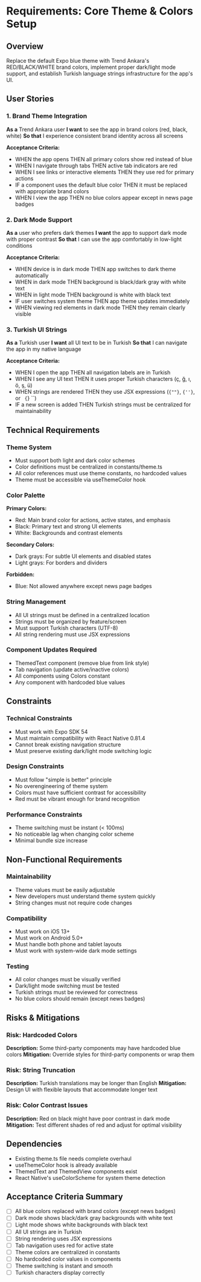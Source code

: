 # Requirements: Core Theme & Colors Setup

## Overview
Replace the default Expo blue theme with Trend Ankara's RED/BLACK/WHITE brand colors, implement proper dark/light mode support, and establish Turkish language strings infrastructure for the app's UI.

## User Stories

### 1. Brand Theme Integration
**As a** Trend Ankara user
**I want** to see the app in brand colors (red, black, white)
**So that** I experience consistent brand identity across all screens

**Acceptance Criteria:**
- WHEN the app opens THEN all primary colors show red instead of blue
- WHEN I navigate through tabs THEN active tab indicators are red
- WHEN I see links or interactive elements THEN they use red for primary actions
- IF a component uses the default blue color THEN it must be replaced with appropriate brand colors
- WHEN I view the app THEN no blue colors appear except in news page badges

### 2. Dark Mode Support
**As a** user who prefers dark themes
**I want** the app to support dark mode with proper contrast
**So that** I can use the app comfortably in low-light conditions

**Acceptance Criteria:**
- WHEN device is in dark mode THEN app switches to dark theme automatically
- WHEN in dark mode THEN background is black/dark gray with white text
- WHEN in light mode THEN background is white with black text
- IF user switches system theme THEN app theme updates immediately
- WHEN viewing red elements in dark mode THEN they remain clearly visible

### 3. Turkish UI Strings
**As a** Turkish user
**I want** all UI text to be in Turkish
**So that** I can navigate the app in my native language

**Acceptance Criteria:**
- WHEN I open the app THEN all navigation labels are in Turkish
- WHEN I see any UI text THEN it uses proper Turkish characters (ç, ğ, ı, ö, ş, ü)
- WHEN strings are rendered THEN they use JSX expressions (`{""}`, `{''}`, or `` {``} ``)
- IF a new screen is added THEN Turkish strings must be centralized for maintainability

## Technical Requirements

### Theme System
- Must support both light and dark color schemes
- Color definitions must be centralized in constants/theme.ts
- All color references must use theme constants, no hardcoded values
- Theme must be accessible via useThemeColor hook

### Color Palette
**Primary Colors:**
- Red: Main brand color for actions, active states, and emphasis
- Black: Primary text and strong UI elements
- White: Backgrounds and contrast elements

**Secondary Colors:**
- Dark grays: For subtle UI elements and disabled states
- Light grays: For borders and dividers

**Forbidden:**
- Blue: Not allowed anywhere except news page badges

### String Management
- All UI strings must be defined in a centralized location
- Strings must be organized by feature/screen
- Must support Turkish characters (UTF-8)
- All string rendering must use JSX expressions

### Component Updates Required
- ThemedText component (remove blue from link style)
- Tab navigation (update active/inactive colors)
- All components using Colors constant
- Any component with hardcoded blue values

## Constraints

### Technical Constraints
- Must work with Expo SDK 54
- Must maintain compatibility with React Native 0.81.4
- Cannot break existing navigation structure
- Must preserve existing dark/light mode switching logic

### Design Constraints
- Must follow "simple is better" principle
- No overengineering of theme system
- Colors must have sufficient contrast for accessibility
- Red must be vibrant enough for brand recognition

### Performance Constraints
- Theme switching must be instant (< 100ms)
- No noticeable lag when changing color scheme
- Minimal bundle size increase

## Non-Functional Requirements

### Maintainability
- Theme values must be easily adjustable
- New developers must understand theme system quickly
- String changes must not require code changes

### Compatibility
- Must work on iOS 13+
- Must work on Android 5.0+
- Must handle both phone and tablet layouts
- Must work with system-wide dark mode settings

### Testing
- All color changes must be visually verified
- Dark/light mode switching must be tested
- Turkish strings must be reviewed for correctness
- No blue colors should remain (except news badges)

## Risks & Mitigations

### Risk: Hardcoded Colors
**Description:** Some third-party components may have hardcoded blue colors
**Mitigation:** Override styles for third-party components or wrap them

### Risk: String Truncation
**Description:** Turkish translations may be longer than English
**Mitigation:** Design UI with flexible layouts that accommodate longer text

### Risk: Color Contrast Issues
**Description:** Red on black might have poor contrast in dark mode
**Mitigation:** Test different shades of red and adjust for optimal visibility

## Dependencies
- Existing theme.ts file needs complete overhaul
- useThemeColor hook is already available
- ThemedText and ThemedView components exist
- React Native's useColorScheme for system theme detection

## Acceptance Criteria Summary
- [ ] All blue colors replaced with brand colors (except news badges)
- [ ] Dark mode shows black/dark gray backgrounds with white text
- [ ] Light mode shows white backgrounds with black text
- [ ] All UI strings are in Turkish
- [ ] String rendering uses JSX expressions
- [ ] Tab navigation uses red for active state
- [ ] Theme colors are centralized in constants
- [ ] No hardcoded color values in components
- [ ] Theme switching is instant and smooth
- [ ] Turkish characters display correctly